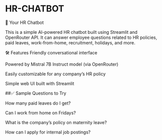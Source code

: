 # HR-CHATBOT

🤖 Your HR Chatbot

This is a simple AI-powered HR chatbot built using Streamlit and OpenRouter API. It can answer employee questions related to HR policies, paid leaves, work-from-home, recruitment, holidays, and more.

🛠️ Features
Friendly conversational interface

Powered by Mistral 7B Instruct model (via OpenRouter)

Easily customizable for any company’s HR policy

Simple web UI built with Streamlit


##✅ Sample Questions to Try

How many paid leaves do I get?

Can I work from home on Fridays?

What is the company’s policy on maternity leave?

How can I apply for internal job postings?
